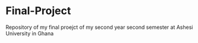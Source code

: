 # Final-Project
Repository of my final proejct of my second year second semester at Ashesi University in Ghana

